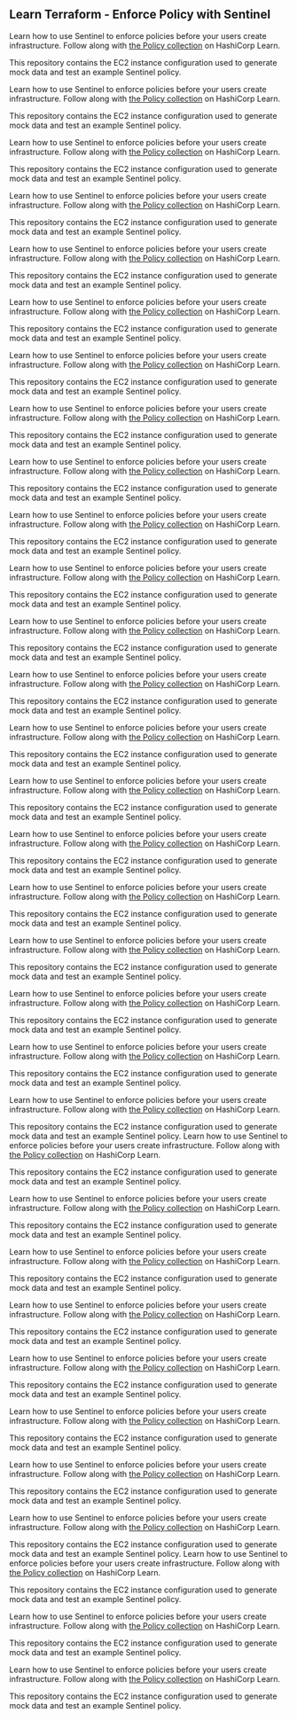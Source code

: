 ## Learn Terraform - Enforce Policy with Sentinel

Learn how to use Sentinel to enforce policies before your users create
infrastructure. Follow along with [the Policy
collection](https://learn.hashicorp.com/collections/terraform/policy) on
HashiCorp Learn.

This repository contains the EC2 instance configuration used to generate
mock data and test an example Sentinel policy.

Learn how to use Sentinel to enforce policies before your users create
infrastructure. Follow along with [the Policy
collection](https://learn.hashicorp.com/collections/terraform/policy) on
HashiCorp Learn.

This repository contains the EC2 instance configuration used to generate
mock data and test an example Sentinel policy.

Learn how to use Sentinel to enforce policies before your users create
infrastructure. Follow along with [the Policy
collection](https://learn.hashicorp.com/collections/terraform/policy) on
HashiCorp Learn.

This repository contains the EC2 instance configuration used to generate
mock data and test an example Sentinel policy.

Learn how to use Sentinel to enforce policies before your users create
infrastructure. Follow along with [the Policy
collection](https://learn.hashicorp.com/collections/terraform/policy) on
HashiCorp Learn.

This repository contains the EC2 instance configuration used to generate
mock data and test an example Sentinel policy.

Learn how to use Sentinel to enforce policies before your users create
infrastructure. Follow along with [the Policy
collection](https://learn.hashicorp.com/collections/terraform/policy) on
HashiCorp Learn.

This repository contains the EC2 instance configuration used to generate
mock data and test an example Sentinel policy.

Learn how to use Sentinel to enforce policies before your users create
infrastructure. Follow along with [the Policy
collection](https://learn.hashicorp.com/collections/terraform/policy) on
HashiCorp Learn.

This repository contains the EC2 instance configuration used to generate
mock data and test an example Sentinel policy.

Learn how to use Sentinel to enforce policies before your users create
infrastructure. Follow along with [the Policy
collection](https://learn.hashicorp.com/collections/terraform/policy) on
HashiCorp Learn.

This repository contains the EC2 instance configuration used to generate
mock data and test an example Sentinel policy.

Learn how to use Sentinel to enforce policies before your users create
infrastructure. Follow along with [the Policy
collection](https://learn.hashicorp.com/collections/terraform/policy) on
HashiCorp Learn.

This repository contains the EC2 instance configuration used to generate
mock data and test an example Sentinel policy.

Learn how to use Sentinel to enforce policies before your users create
infrastructure. Follow along with [the Policy
collection](https://learn.hashicorp.com/collections/terraform/policy) on
HashiCorp Learn.

This repository contains the EC2 instance configuration used to generate
mock data and test an example Sentinel policy.

Learn how to use Sentinel to enforce policies before your users create
infrastructure. Follow along with [the Policy
collection](https://learn.hashicorp.com/collections/terraform/policy) on
HashiCorp Learn.

This repository contains the EC2 instance configuration used to generate
mock data and test an example Sentinel policy.

Learn how to use Sentinel to enforce policies before your users create
infrastructure. Follow along with [the Policy
collection](https://learn.hashicorp.com/collections/terraform/policy) on
HashiCorp Learn.

This repository contains the EC2 instance configuration used to generate
mock data and test an example Sentinel policy.

Learn how to use Sentinel to enforce policies before your users create
infrastructure. Follow along with [the Policy
collection](https://learn.hashicorp.com/collections/terraform/policy) on
HashiCorp Learn.

This repository contains the EC2 instance configuration used to generate
mock data and test an example Sentinel policy.

Learn how to use Sentinel to enforce policies before your users create
infrastructure. Follow along with [the Policy
collection](https://learn.hashicorp.com/collections/terraform/policy) on
HashiCorp Learn.

This repository contains the EC2 instance configuration used to generate
mock data and test an example Sentinel policy.

Learn how to use Sentinel to enforce policies before your users create
infrastructure. Follow along with [the Policy
collection](https://learn.hashicorp.com/collections/terraform/policy) on
HashiCorp Learn.

This repository contains the EC2 instance configuration used to generate
mock data and test an example Sentinel policy.

Learn how to use Sentinel to enforce policies before your users create
infrastructure. Follow along with [the Policy
collection](https://learn.hashicorp.com/collections/terraform/policy) on
HashiCorp Learn.

This repository contains the EC2 instance configuration used to generate
mock data and test an example Sentinel policy.

Learn how to use Sentinel to enforce policies before your users create
infrastructure. Follow along with [the Policy
collection](https://learn.hashicorp.com/collections/terraform/policy) on
HashiCorp Learn.

This repository contains the EC2 instance configuration used to generate
mock data and test an example Sentinel policy.

Learn how to use Sentinel to enforce policies before your users create
infrastructure. Follow along with [the Policy
collection](https://learn.hashicorp.com/collections/terraform/policy) on
HashiCorp Learn.

This repository contains the EC2 instance configuration used to generate
mock data and test an example Sentinel policy.

Learn how to use Sentinel to enforce policies before your users create
infrastructure. Follow along with [the Policy
collection](https://learn.hashicorp.com/collections/terraform/policy) on
HashiCorp Learn.

This repository contains the EC2 instance configuration used to generate
mock data and test an example Sentinel policy.

Learn how to use Sentinel to enforce policies before your users create
infrastructure. Follow along with [the Policy
collection](https://learn.hashicorp.com/collections/terraform/policy) on
HashiCorp Learn.

This repository contains the EC2 instance configuration used to generate
mock data and test an example Sentinel policy.

Learn how to use Sentinel to enforce policies before your users create
infrastructure. Follow along with [the Policy
collection](https://learn.hashicorp.com/collections/terraform/policy) on
HashiCorp Learn.

This repository contains the EC2 instance configuration used to generate
mock data and test an example Sentinel policy.

Learn how to use Sentinel to enforce policies before your users create
infrastructure. Follow along with [the Policy
collection](https://learn.hashicorp.com/collections/terraform/policy) on
HashiCorp Learn.

This repository contains the EC2 instance configuration used to generate
mock data and test an example Sentinel policy.
Learn how to use Sentinel to enforce policies before your users create
infrastructure. Follow along with [the Policy
collection](https://learn.hashicorp.com/collections/terraform/policy) on
HashiCorp Learn.

This repository contains the EC2 instance configuration used to generate
mock data and test an example Sentinel policy.

Learn how to use Sentinel to enforce policies before your users create
infrastructure. Follow along with [the Policy
collection](https://learn.hashicorp.com/collections/terraform/policy) on
HashiCorp Learn.

This repository contains the EC2 instance configuration used to generate
mock data and test an example Sentinel policy.

Learn how to use Sentinel to enforce policies before your users create
infrastructure. Follow along with [the Policy
collection](https://learn.hashicorp.com/collections/terraform/policy) on
HashiCorp Learn.

This repository contains the EC2 instance configuration used to generate
mock data and test an example Sentinel policy.

Learn how to use Sentinel to enforce policies before your users create
infrastructure. Follow along with [the Policy
collection](https://learn.hashicorp.com/collections/terraform/policy) on
HashiCorp Learn.

This repository contains the EC2 instance configuration used to generate
mock data and test an example Sentinel policy.

Learn how to use Sentinel to enforce policies before your users create
infrastructure. Follow along with [the Policy
collection](https://learn.hashicorp.com/collections/terraform/policy) on
HashiCorp Learn.

This repository contains the EC2 instance configuration used to generate
mock data and test an example Sentinel policy.

Learn how to use Sentinel to enforce policies before your users create
infrastructure. Follow along with [the Policy
collection](https://learn.hashicorp.com/collections/terraform/policy) on
HashiCorp Learn.

This repository contains the EC2 instance configuration used to generate
mock data and test an example Sentinel policy.

Learn how to use Sentinel to enforce policies before your users create
infrastructure. Follow along with [the Policy
collection](https://learn.hashicorp.com/collections/terraform/policy) on
HashiCorp Learn.

This repository contains the EC2 instance configuration used to generate
mock data and test an example Sentinel policy.

Learn how to use Sentinel to enforce policies before your users create
infrastructure. Follow along with [the Policy
collection](https://learn.hashicorp.com/collections/terraform/policy) on
HashiCorp Learn.

This repository contains the EC2 instance configuration used to generate
mock data and test an example Sentinel policy.
Learn how to use Sentinel to enforce policies before your users create
infrastructure. Follow along with [the Policy
collection](https://learn.hashicorp.com/collections/terraform/policy) on
HashiCorp Learn.

This repository contains the EC2 instance configuration used to generate
mock data and test an example Sentinel policy.

Learn how to use Sentinel to enforce policies before your users create
infrastructure. Follow along with [the Policy
collection](https://learn.hashicorp.com/collections/terraform/policy) on
HashiCorp Learn.

This repository contains the EC2 instance configuration used to generate
mock data and test an example Sentinel policy.

Learn how to use Sentinel to enforce policies before your users create
infrastructure. Follow along with [the Policy
collection](https://learn.hashicorp.com/collections/terraform/policy) on
HashiCorp Learn.

This repository contains the EC2 instance configuration used to generate
mock data and test an example Sentinel policy.
